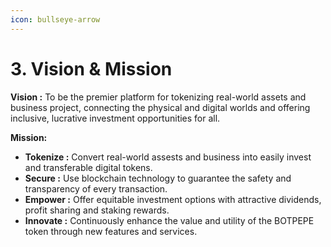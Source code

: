 ```yaml
---
icon: bullseye-arrow
---
```


# 3. Vision & Mission

**Vision :** To be the premier platform for tokenizing real-world assets and business project, connecting the physical and digital worlds and offering inclusive, lucrative investment opportunities for all.

**Mission:**

* **Tokenize :** Convert real-world assests and business into easily invest and transferable digital tokens.
* **Secure :** Use blockchain technology to guarantee the safety and transparency of every transaction.
* **Empower :** Offer equitable investment options with attractive dividends, profit sharing and staking rewards.
* **Innovate :** Continuously enhance the value and utility of the BOTPEPE token through new features and services.
